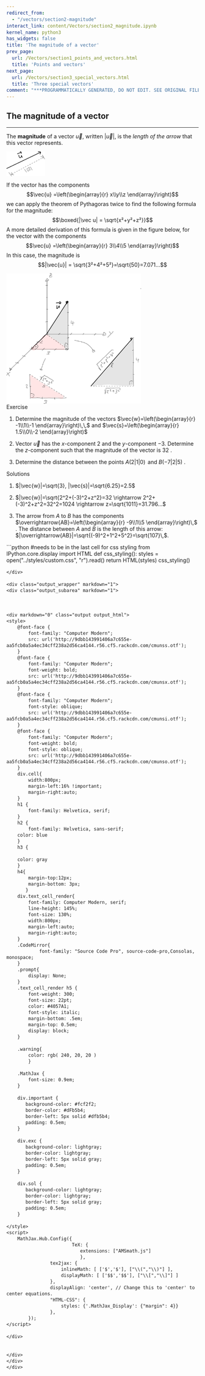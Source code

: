 ```yaml
---
redirect_from:
  - "/vectors/section2-magnitude"
interact_link: content/Vectors/section2_magnitude.ipynb
kernel_name: python3
has_widgets: false
title: 'The magnitude of a vector'
prev_page:
  url: /Vectors/section1_points_and_vectors.html
  title: 'Points and vectors'
next_page:
  url: /Vectors/section3_special_vectors.html
  title: 'Three special vectors'
comment: "***PROGRAMMATICALLY GENERATED, DO NOT EDIT. SEE ORIGINAL FILES IN /content***"
---
```



## The magnitude of a vector
---

The __magnitude__ of a vector $\vec u$, written $|\vec{u}|$, is the *length of the arrow* that this vector represents. 

<img src="./pics/length.png" width="20%" align="center">

If the vector has the components $$\vec{u} =\left(\begin{array}{r} x\\y\\z \end{array}\right)$$ we can apply the theorem of Pythagoras twice to find the following formula for the magnitude: $$\boxed{|\vec u| = \sqrt{x²+y²+z²}}$$ A more detailed derivation of this formula is given in the figure below, for the vector with the components 
$$\vec{u} =\left(\begin{array}{r} 3\\4\\5 \end{array}\right)$$ In this case, the magnitude is $$|\vec{u}| = \sqrt{3²+4²+5²}=\sqrt{50}=7.071...$$

<img src="./pics/magnitude.png" width="70%" align="center">



<div class="exc">Exercise</div>

1. Determine the magnitude of the vectors $\vec{w}=\left(\begin{array}{r} -1\\1\\-1 \end{array}\right)\,\,$ and $\vec{s}=\left(\begin{array}{r} 1.5\\0\\-2 \end{array}\right)$

2. Vector $\vec{u}$ has the $x$-component $2$ and the $y$-component $-3$. Determine the $z$-component such that the magnitude of the vector is $32$ .

3. Determine the distance between the points $A(2|1|0)\,$  and $B(-7|2|5 )$ . 



<div class="sol">Solutions</div>

1. $|\vec{w}|=\sqrt{3}, |\vec{s}|=\sqrt{6.25}=2.5$

2. $|\vec{w}|=\sqrt{2^2+(-3)^2+z^2}=32 \rightarrow 2^2+(-3)^2+z^2=32^2=1024 \rightarrow z=\sqrt{1011}=31.796...$

3. The arrow from $A$ to $B$ has the components $\overrightarrow{AB}=\left(\begin{array}{r} -9\\1\\5 \end{array}\right)\,$ . The distance between $A$ and $B$ is the length of this arrow: $|\overrightarrow{AB}|=\sqrt{(-9)^2+1^2+5^2}=\sqrt{107}\,$.



<div markdown="1" class="cell code_cell">
<div class="input_area" markdown="1">
```python
#needs to be in the last cell for css styling
from IPython.core.display import HTML
def css_styling():
    styles = open("../styles/custom.css", "r").read()
    return HTML(styles)
css_styling()

```
</div>

<div class="output_wrapper" markdown="1">
<div class="output_subarea" markdown="1">



<div markdown="0" class="output output_html">
<style>
    @font-face {
        font-family: "Computer Modern";
        src: url('http://9dbb143991406a7c655e-aa5fcb0a5a4ec34cff238a2d56ca4144.r56.cf5.rackcdn.com/cmunss.otf');
    }
    @font-face {
        font-family: "Computer Modern";
        font-weight: bold;
        src: url('http://9dbb143991406a7c655e-aa5fcb0a5a4ec34cff238a2d56ca4144.r56.cf5.rackcdn.com/cmunsx.otf');
    }
    @font-face {
        font-family: "Computer Modern";
        font-style: oblique;
        src: url('http://9dbb143991406a7c655e-aa5fcb0a5a4ec34cff238a2d56ca4144.r56.cf5.rackcdn.com/cmunsi.otf');
    }
    @font-face {
        font-family: "Computer Modern";
        font-weight: bold;
        font-style: oblique;
        src: url('http://9dbb143991406a7c655e-aa5fcb0a5a4ec34cff238a2d56ca4144.r56.cf5.rackcdn.com/cmunso.otf');
    }
    div.cell{
        width:800px;
        margin-left:16% !important;
        margin-right:auto;
    }
    h1 {
        font-family: Helvetica, serif;
    }
    h2 {
        font-family: Helvetica, sans-serif;
	color: blue
    }
    h3 {
        
	color: gray
    }
    h4{
        margin-top:12px;
        margin-bottom: 3px;
       }
    div.text_cell_render{
        font-family: Computer Modern, serif;
        line-height: 145%;
        font-size: 130%;
        width:800px;
        margin-left:auto;
        margin-right:auto;
    }
    .CodeMirror{
            font-family: "Source Code Pro", source-code-pro,Consolas, monospace;
    }
    .prompt{
        display: None;
    }
    .text_cell_render h5 {
        font-weight: 300;
        font-size: 22pt;
        color: #4057A1;
        font-style: italic;
        margin-bottom: .5em;
        margin-top: 0.5em;
        display: block;
    }
    
    .warning{
        color: rgb( 240, 20, 20 )
        }
  
    .MathJax {
        font-size: 0.9em;
    }

    div.important {    
       background-color: #fcf2f2;
       border-color: #dFb5b4;
       border-left: 5px solid #dfb5b4;
       padding: 0.5em;
    }

    div.exc {    
       background-color: lightgray;
       border-color: lightgray;
       border-left: 5px solid gray;
       padding: 0.5em;
    }

    div.sol {    
       background-color: lightgray;
       border-color: lightgray;
       border-left: 5px solid gray;
       padding: 0.5em;
    }

</style>
<script>
    MathJax.Hub.Config({
                        TeX: {
                           extensions: ["AMSmath.js"]
                           },
                tex2jax: {
                    inlineMath: [ ['$','$'], ["\\(","\\)"] ],
                    displayMath: [ ['$$','$$'], ["\\[","\\]"] ]
                },
                displayAlign: 'center', // Change this to 'center' to center equations.
                "HTML-CSS": {
                    styles: {'.MathJax_Display': {"margin": 4}}
                },
        });
</script>

</div>


</div>
</div>
</div>

